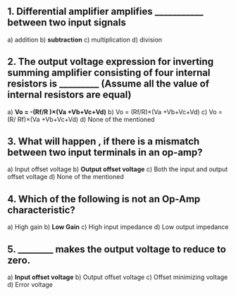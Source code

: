 
## 1. Differential amplifier amplifies ___________ between two input signals

 a) addition
 b) **subtraction**
 c) multiplication
 d) division

## 2. The output voltage expression for inverting summing amplifier consisting of four internal resistors is _________ (Assume all the value of internal resistors are equal)

 a) **Vo = -(Rf/R )×(Va +Vb+Vc+Vd)**
 b) Vo = (Rf/R)×(Va +Vb+Vc+Vd)
 c) Vo = (R/ Rf)×(Va +Vb+Vc+Vd)
 d) None of the mentioned

## 3. What will happen , if there is a mismatch between two input terminals in an op-amp?

 a) Input offset voltage
 b) **Output offset voltage**
 c) Both the input and output offset voltage
 d) None of the mentioned

## 4. Which of the following is not an Op-Amp characteristic?

 a) High gain
 b) **Low Gain**
 c) High input impedance
 d) Low output impedance

## 5. ________ makes the output voltage to reduce to zero.

 a) **Input offset voltage**
 b) Output offset voltage
 c) Offset minimizing voltage
 d) Error voltage

